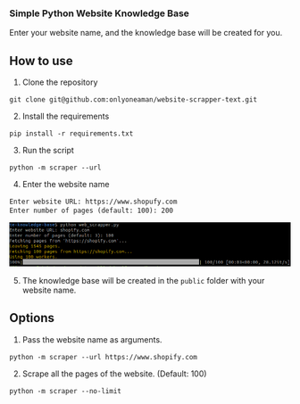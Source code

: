 ### Simple Python Website Knowledge Base

Enter your website name, and the knowledge base will be created for you.

## How to use

1. Clone the repository
```
git clone git@github.com:onlyoneaman/website-scrapper-text.git
```

2. Install the requirements
```
pip install -r requirements.txt
```

3. Run the script
```
python -m scraper --url
```

4. Enter the website name
```
Enter website URL: https://www.shopufy.com
Enter number of pages (default: 100): 200
```

![img.png](static/img.png)

5. The knowledge base will be created in the `public` folder with your website name.


## Options

1. Pass the website name  as arguments.

```
python -m scraper --url https://www.shopify.com
```

2. Scrape all the pages of the website. (Default: 100)

```
python -m scraper --no-limit
```
